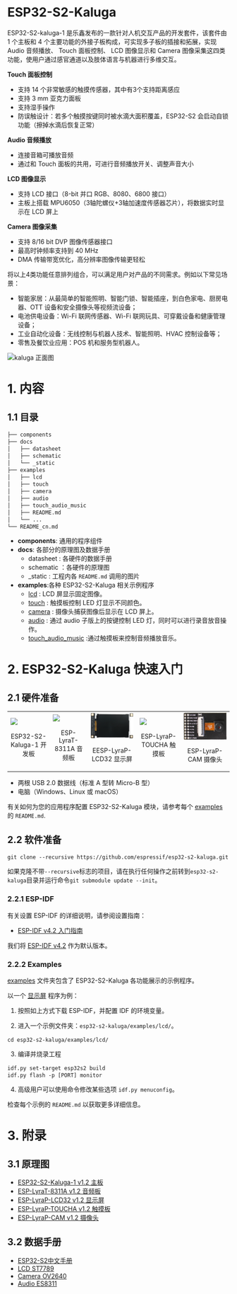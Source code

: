 # ESP32-S2-Kaluga   

ESP32-S2-kaluga-1 是乐鑫发布的一款针对人机交互产品的开发套件，该套件由 1 个主板和 4 个主要功能的外接子板构成，可实现多子板的插接和拓展，实现 Audio 音频播放、 Touch 面板控制、 LCD 图像显示和 Camera 图像采集这四类功能，使用户通过感官通道以及肢体语言与机器进行多维交互。

**Touch 面板控制** 

*  支持 14 个非常敏感的触摸传感器，其中有3个支持距离感应
*  支持 3 mm 亚克力面板
*  支持湿手操作
*  防误触设计：若多个触摸按键同时被水滴大面积覆盖，ESP32-S2 会启动自锁功能（擦掉水滴后恢复正常）

**Audio 音频播放**

*  连接音箱可播放音频
*  通过和 Touch 面板的共用，可进行音频播放开关、调整声音大小

**LCD 图像显示**

*  支持 LCD 接口（8-bit 并口 RGB、8080、6800 接口）
*  主板上搭载 MPU6050（3轴陀螺仪+3轴加速度传感器芯片），将数据实时显示在 LCD 屏上
 
**Camera 图像采集**

*  支持 8/16 bit DVP 图像传感器接口
*  最高时钟频率支持到 40 MHz
*  DMA 传输带宽优化，高分辨率图像传输更轻松
 
将以上4类功能任意排列组合，可以满足用户对产品的不同需求。例如以下常见场景：

*  智能家居：从最简单的智能照明、智能门锁、智能插座，到白色家电、厨房电器、OTT 设备和安全摄像头等视频流设备；
*  电池供电设备：Wi-Fi 联网传感器、Wi-Fi 联网玩具、可穿戴设备和健康管理设备；
*  工业自动化设备：无线控制与机器人技术、智能照明、HVAC 控制设备等；
*  零售及餐饮业应用：POS 机和服务型机器人。

![kaluga 正面图](./docs/_static/ESP32-S2-Kaluga_V1.0_body.png)

# 1. 内容

## 1.1 目录

```
├── components
├── docs
│   ├── datasheet
│   ├── schematic
│   └── _static
├── examples
│   ├── lcd
│   ├── touch
│   ├── camera
│   ├── audio
│   ├── touch_audio_music
│   ├── README.md
│   └── ...
└── README_cn.md
```

* **components**: 通用的程序组件
* **docs**: 各部分的原理图及数据手册
  * datasheet : 各硬件的数据手册
  * schematic ：各硬件的原理图
  * _static : 工程内各 `README.md` 调用的图片
* **examples**:各种 ESP32-S2-Kaluga 相关示例程序
    * [lcd](examples/lcd) : LCD 屏显示固定图像。
    * [touch](examples/touch) : 触摸板控制 LED 灯显示不同颜色。
    * [camera](examples/camera) : 摄像头捕获图像后显示在 LCD 屏上。
    * [audio](examples/audio) : 通过 audio 子版上的按键控制 LED 灯，同时可以进行录音放音操作。
    * [touch_audio_music](examples/touch_audio_music) :通过触摸板来控制音频播放音乐。
  

# 2. ESP32-S2-Kaluga 快速入门

## 2.1 硬件准备

<table>
    <tr>
        <td ><img src="docs/_static/ESP32-S2-Kaluga_V1.0_mainbody.png" width="300" ><p align=center>ESP32-S2-Kaluga-1 开发板</p></td>
        <td ><img src="docs/_static/ESP-LyraP-TOUCHA_V1.0.png" width="300"><p align=center>ESP-LyraT-8311A 音频板</p></td>
        <td ><img src="docs/_static/ESP-LyraP-LCD32_V1.0.png" width="300"><p align=center>EESP-LyraP-LCD32 显示屏</p></td>
        <td ><img src="docs/_static/ESP-LyraP-TOUCHA_V1.0.png" width="300"><p align=center>ESP-LyraP-TOUCHA 触摸板</p></td>
        <td ><img src="docs/_static/ESP-LyraP-CAM_V1.0.png" width="300"><p align=center>ESP-LyraP-CAM 摄像头</p></td>
    </tr>
</table>

* 两根 USB 2.0 数据线（标准 A 型转 Micro-B 型）
* 电脑（Windows、Linux 或 macOS）


有关如何为您的应用程序配置 ESP32-S2-Kaluga 模块，请参考每个 [examples](examples) 的 `README.md`.

## 2.2 软件准备


```
git clone --recursive https://github.com/espressif/esp32-s2-kaluga.git 
```

如果克隆不带`--recursive`标志的项目，请在执行任何操作之前转到`esp32-s2-kaluga`目录并运行命令`git submodule update --init`。

### 2.2.1 ESP-IDF

有关设置 ESP-IDF 的详细说明，请参阅设置指南：

* [ESP-IDF v4.2 入门指南](https://docs.espressif.com/projects/esp-idf/en/latest/esp32s2/index.html)
  
我们将 [ESP-IDF v4.2](https://github.com/espressif/esp-idf/tree/release/v4.2) 作为默认版本。



### 2.2.2 Examples

[examples](examples) 文件夹包含了 ESP32-S2-Kaluga 各功能展示的示例程序。

以一个 [显示屏](examples/lcd) 程序为例：
1. 按照如上方式下载 ESP-IDF，并配置 IDF 的环境变量。 

2. 进入一个示例文件夹：`esp32-s2-kaluga/examples/lcd/`。
   
```
cd esp32-s2-kaluga/examples/lcd/
```

3. 编译并烧录工程
   
```
idf.py set-target esp32s2 build
idf.py flash -p [PORT] monitor
```

4. 高级用户可以使用命令修改某些选项 `idf.py menuconfig`。

检查每个示例的 `README.md` 以获取更多详细信息。

# 3. 附录

## 3.1 原理图

* [ESP32-S2-Kaluga-1 v1.2 主板](docs/schematic/SCH_ESP32-S2-KALUGA-1_V1_2_20200325A.pdf)
* [ESP-LyraT-8311A v1.2 音频板](docs/schematic/SCH_ESP-LYRAT-8311A_V1_2_20200324A.pdf)
* [ESP-LyraP-LCD32 v1.2 显示屏](docs/schematic/SCH_ESP-LYRAP-LCD32_V1_1_20200324A.pdf)
* [ESP-LyraP-TOUCHA v1.2 触摸板](docs/schematic/SCH_ESP-LYRAP-TOUCHA_V1.1_20200325A.pdf)
* [ESP-LyraP-CAM v1.2 摄像头](docs/schematic/SCH_ESP-LYRAP-CAM_V1_20200302.pdf)

## 3.2 数据手册

* [ESP32-S2中文手册](docs/datasheet/esp32-s2_datasheet_cn.pdf)
* [LCD ST7789](docs/datasheet/LCD_ST7789.pdf)
* [Camera OV2640](docs/datasheet/Camera_OV2640.pdf)
* [Audio ES8311](docs/datasheet/Audio_ES8311.pdf)